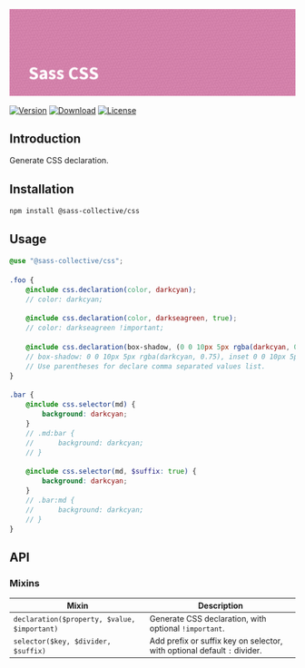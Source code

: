 ![Sass CSS](.github/banner.png)

[![Version](https://flat.badgen.net/npm/v/@sass-collective/css)](https://www.npmjs.com/package/@sass-collective/css)
[![Download](https://flat.badgen.net/npm/dt/@sass-collective/css)](https://www.npmjs.com/package/@sass-collective/css)
[![License](https://flat.badgen.net/npm/license/@sass-collective/css)](https://www.npmjs.com/package/@sass-collective/css)

## Introduction

Generate CSS declaration.

## Installation

```shell
npm install @sass-collective/css
```

## Usage

```scss
@use "@sass-collective/css";

.foo {
    @include css.declaration(color, darkcyan);
    // color: darkcyan;

    @include css.declaration(color, darkseagreen, true);
    // color: darkseagreen !important;

    @include css.declaration(box-shadow, (0 0 10px 5px rgba(darkcyan, 0.75), inset 0 0 10px 5px rgba(darkcyan, 0.75)));
    // box-shadow: 0 0 10px 5px rgba(darkcyan, 0.75), inset 0 0 10px 5px rgba(darkcyan, 0.75);
    // Use parentheses for declare comma separated values list.
}

.bar {
    @include css.selector(md) {
        background: darkcyan;
    }
    // .md:bar {
    //      background: darkcyan;
    // }

    @include css.selector(md, $suffix: true) {
        background: darkcyan;
    }
    // .bar:md { 
    //      background: darkcyan;
    // }
}
```

## API

### Mixins

| Mixin                                        | Description                                                              |
|----------------------------------------------|--------------------------------------------------------------------------|
| `declaration($property, $value, $important)` | Generate CSS declaration, with optional `!important`.                    |
| `selector($key, $divider, $suffix)`          | Add prefix or suffix key on selector, with optional default `:` divider. |

